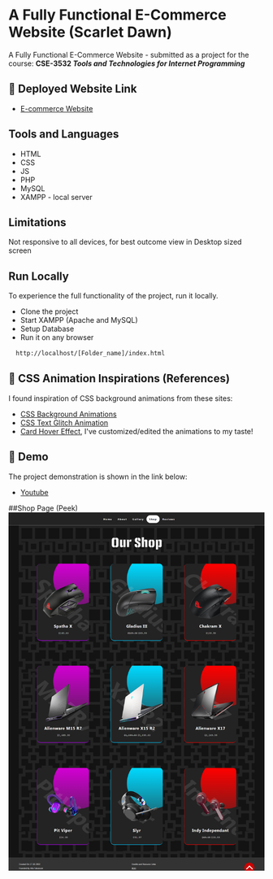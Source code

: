 
# A Fully Functional E-Commerce Website (Scarlet Dawn)

A Fully Functional E-Commerce Website - submitted as a project for the course: **CSE-3532	_Tools and Technologies for Internet Programming_**




## 🔗 Deployed Website Link
- [E-commerce Website](https://afia45.github.io/E-commerce-Website-Scarlet-Dawn-/index.html)



## Tools and Languages
- HTML
- CSS
- JS
- PHP
- MySQL
- XAMPP - local server
## Limitations

Not responsive to all devices, for best outcome view in Desktop sized screen


## Run Locally

To experience the full functionality of the project, run it locally.

- Clone the project
- Start XAMPP (Apache and MySQL)
- Setup Database
- Run it on any browser 

```bash
  http://localhost/[Folder_name]/index.html
```
## 🔗 CSS Animation Inspirations (References)
I found inspiration of CSS background animations from these sites:
- [CSS Background Animations](https://freefrontend.com/css-animated-backgrounds/)
- [CSS Text Glitch Animation](https://freefrontend.com/css-text-glitch-effects/)
- [Card Hover Effect](https://www.youtube.com/watch?v=c-6XRnYHbkw),
I've customized/edited the animations to my taste!

## 🔗 Demo

The project demonstration is shown in the link below:
- [Youtube](https://youtu.be/VOQwNz3usGc)

##Shop Page (Peek) 
![Screenshot](/img/ss1.png)

